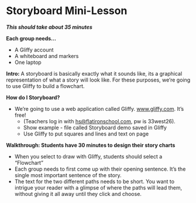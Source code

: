 <h1>Storyboard Mini-Lesson</h1>

***This should take about 35 minutes***

<b>Each group needs…</b>
+ A Gliffy account
+ A whiteboard and markers
+ One laptop

<b>Intro:</b>
A storyboard is basically exactly what it sounds like, its a graphical representation of what a story will look like. For these purposes, we’re going to use Gliffy to build a flowchart. 

<b>How do I Storyboard?</b>
  + We’re going to use a web application called Gliffy. www.gliffy.com. It’s free!
    + (Teachers log in with hs@flatironschool.com, pw is 33west26).
    + Show example - file called Storyboard demo saved in Gliffy
    + Use Gliffy to put squares and lines and text on page

<b>Walkthrough: Students have 30 minutes to design their story charts</b>
  + When you select to draw with Gliffy, students should select a “Flowchart”
  + Each group needs to first come up with their opening sentence. It’s the single most important sentence of the story.
  + The text for the two different paths needs to be short. You want to intrigue your reader with a glimpse of where the paths will lead them, without giving it all away until they click and choose.
